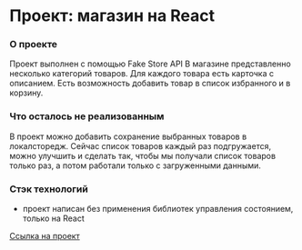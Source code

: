 # Проект: магазин на React 

### О проекте

Проект выполнен с помощью Fake Store API
В магазине представленно несколько категорий товаров. Для каждого товара есть карточка с описанием. Есть возможность добавить товар в список избранного и в корзину.  

### Что осталось не реализованным
В проект можно добавить сохранение выбранных товаров в локалсторедж. Сейчас список товаров каждый раз подгружается, можно улучшить и сделать так, чтобы мы получали список товаров только раз, а потом работали только с загруженными данными. 
### Стэк технологий
* проект написан без применения библиотек управления состоянием, только на React

[Ссылка на проект](https://qwelip.github.io/react-fake-api-store/)


